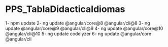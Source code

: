 # PPS_TablaDidacticaIdiomas

1- npm update
2- ng update @angular/core@8 @angular/cli@8
3- ng update @angular/core@9 @angular/cli@9
4- ng update @angular/core@10 @angular/cli@10
5- ng update codelyzer
6- ng update @angular/core @angular/cli